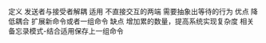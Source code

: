 定义
    发送者与接受者解耦
适用
    不直接交互的两端
    需要抽象出等待的行为
优点
    降低耦合
    扩展新命令或者一组命令
缺点
    增加累的数量，提高系统实现复杂度
相关
    备忘录模式-结合适用保存上一组命令
    
    
